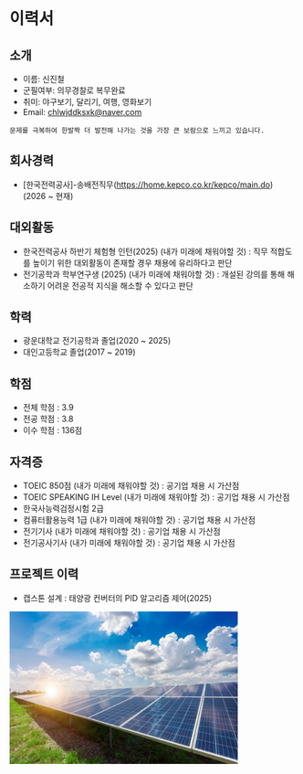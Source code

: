 # 이력서

## 소개
- 이름: 신진철
- 군필여부: 의무경찰로 복무완료
- 취미: 야구보기, 달리기, 여행, 영화보기
- Email: chlwjddksxk@naver.com

```
문제를 극복하여 한발짝 더 발전해 나가는 것을 가장 큰 보람으로 느끼고 있습니다.
```

## 회사경력
- [한국전력공사]-송배전직무(https://home.kepco.co.kr/kepco/main.do) (2026 ~ 현재)

## 대외활동
- 한국전력공사 하반기 체험형 인턴(2025) (내가 미래에 채워야할 것)
  : 직무 적합도를 높이기 위한 대외활동이 존재할 경우 채용에 유리하다고 판단
- 전기공학과 학부연구생 (2025) (내가 미래에 채워야할 것)
  : 개설된 강의를 통해 해소하기 어려운 전공적 지식을 해소할 수 있다고 판단

## 학력
- 광운대학교 전기공학과 졸업(2020 ~ 2025)
- 대인고등학교 졸업(2017 ~ 2019)

## 학점
- 전체 학점 : 3.9
- 전공 학점 : 3.8
- 이수 학점 : 136점

## 자격증
- TOEIC 850점 (내가 미래에 채워야할 것)
  : 공기업 채용 시 가산점
- TOEIC SPEAKING IH Level (내가 미래에 채워야할 것)
  : 공기업 채용 시 가산점
- 한국사능력검정시험 2급
- 컴퓨터활용능력 1급 (내가 미래에 채워야할 것)
  : 공기업 채용 시 가산점
- 전기기사 (내가 미래에 채워야할 것)
  : 공기업 채용 시 가산점
- 전기공사기사 (내가 미래에 채워야할 것)
  : 공기업 채용 시 가산점


## 프로젝트 이력
- 캡스톤 설계 : 태양광 컨버터의 PID 알고리즘 제어(2025)
<img src="https://github.com/SHINJINCHEL/RESUME/blob/f89665c88bfe875ccaa88997f47c7c8608c18463/images/494c7838480c39f464e99bba88c9e2a8.jpg" alt="프로젝트 이미지" width="400"/>
